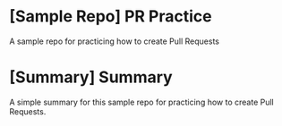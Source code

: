 # [Sample Repo] PR Practice
A sample repo for practicing how to create Pull Requests

# [Summary] Summary
A simple summary for this sample repo for practicing how to create Pull Requests.